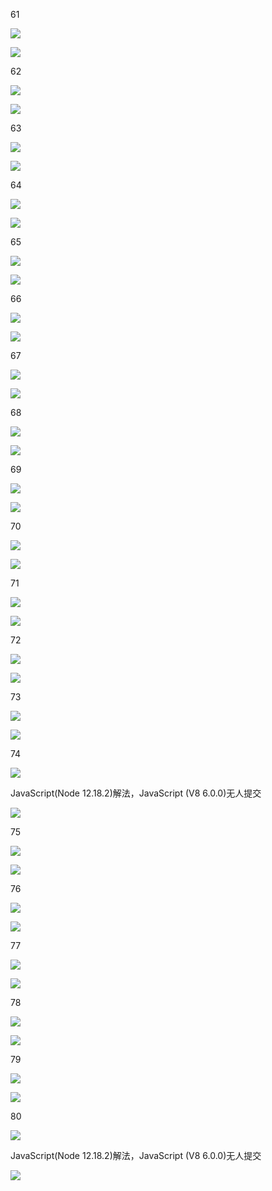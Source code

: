 61

![](media/e44837d4b63f6ad98f2c86f72f2dc878.png)

![](media/bbc212ab391597ba3be1bc6d8607abb8.png)

62

![](media/315576e73cc15a359bfa704159df65af.png)

![](media/22f411ab140863342993f88e35778f05.png)

63

![](media/539f5519d7fb2d34589de2eabe3d6948.png)

![](media/ca0a1196300707fd13403b8b1e51d8bf.png)

64

![](media/98fe88d59b6282a1ca4ba25966c44aad.png)

![](media/f76861daff43cef6b926bb3f6ff56b36.png)

65

![](media/619474d71f3471f01cbe3880f67c5f48.png)

![](media/47d8f56f9d08bbb06f7e4f5ddc592cbd.png)

66

![](media/7a58fbd8ae0b17406b456f222934750e.png)

![](media/2d659d9049159b5aca88895e1834dc73.png)

67

![](media/d81f9b50bfdb2506523ec3268c89e3f8.png)

![](media/670b219887a7c1ec9168ce0eb6fffd8f.png)

68

![](media/b89fc295e90ac3ffb969a0b2b1637ba0.png)

![](media/723cbaadb6ad97c03be3211bd4b3fa95.png)

69

![](media/47d0e66609e36cc4d5a7480dde84d4f9.png)

![](media/385bac99cce1226d6349d36f90c0c0d7.png)

70

![](media/d3f9232ee99dcca44e05424dc1acd5c3.png)

![](media/09720f0b74e56ecdb9bb0911f3edd5e4.png)

71

![](media/3a12b56275efce85453b09ca6b4b882a.png)

![](media/483d304f709ed075cda1ef0934549f86.png)

72

![](media/bae903b233ad2b8aefc67c2c3bc56fc0.png)

![](media/68e01fe09214b84f7e58a8cfd962ae2f.png)

73

![](media/840f5ea267dcdd7b1097c0ab8b84d9ba.png)

![](media/9086b7c986b8684d620cbff7a0cbea69.png)

74

![](media/3d09343e9c19837e13bb0ac0c7be3ebd.png)

JavaScript(Node 12.18.2)解法，JavaScript (V8 6.0.0)无人提交

![](media/67e9475d2bf975118ad417baa15042da.png)

75

![](media/edab97f56a25587e3a8df038522d65ee.png)

![](media/4eb1fa3ea70f902c12361522f6349102.png)

76

![](media/26f0dd58721986a144557107c7b76c88.png)

![](media/74b56f1ff08a65e0eb9a97098878e3d6.png)

77

![](media/7da69ea7a4d6ee536a323b471c860479.png)

![](media/5449d78a46b5e8e353a0d3155331fd81.png)

78

![](media/cf0cbcc1d1729777a66379ba80704b2a.png)

![](media/d2ec02a7a0138297bed6c801deea1ce1.png)

79

![](media/0fb408ab9277b673bd03480c17522821.png)

![](media/ef0c1d95d9ba1e23540a41118544ed3f.png)

80

![](media/48ad4ebbc02b44200ff1c7f2199513b6.png)

JavaScript(Node 12.18.2)解法，JavaScript (V8 6.0.0)无人提交

![](media/ef8948463c862c24fc8c182c31ed82ce.png)
